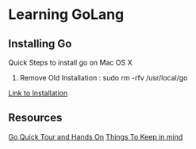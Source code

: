 # Learning GoLang

## Installing Go

Quick Steps to install go on Mac OS X

1. Remove Old Installation : sudo rm -rfv /usr/local/go

[Link to Installation](https://medium.com/golang-learn/quick-go-setup-guide-on-mac-os-x-956b327222b8)

## Resources

[Go Quick Tour and Hands On](https://tour.golang.org/welcome/1)
[Things To Keep in mind](http://devs.cloudimmunity.com/gotchas-and-common-mistakes-in-go-golang/)
